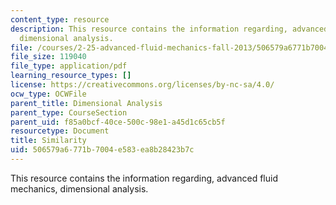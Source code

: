 ```yaml
---
content_type: resource
description: This resource contains the information regarding, advanced fluid mechanics,
  dimensional analysis.
file: /courses/2-25-advanced-fluid-mechanics-fall-2013/506579a6771b7004e583ea8b28423b7c_MIT2_25F13_Similarity.pdf
file_size: 119040
file_type: application/pdf
learning_resource_types: []
license: https://creativecommons.org/licenses/by-nc-sa/4.0/
ocw_type: OCWFile
parent_title: Dimensional Analysis
parent_type: CourseSection
parent_uid: f85a0bcf-40ce-500c-98e1-a45d1c65cb5f
resourcetype: Document
title: Similarity
uid: 506579a6-771b-7004-e583-ea8b28423b7c
---
```

This resource contains the information regarding, advanced fluid mechanics, dimensional analysis.